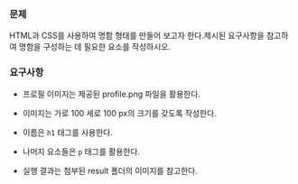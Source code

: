 ### 문제
HTML과 CSS를 사용하여 명함 형태를 만들어 보고자 한다.제시된 요구사항을 참고하여 명함을 구성하는 데 필요한 요소를 작성하시오.

### 요구사항
- 프로필 이미지는 제공된 profile.png 파일을 활용한다. 
- 이미지는 가로 100 세로 100 px의 크기를 갖도록 작성한다. 
- 이름은 `h1` 태그를 사용한다. 
- 나머지 요소들은 `p` 태그를 활용한다.

- 실행 결과는 첨부된 result 폴더의 이미지를 참고한다.
